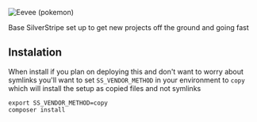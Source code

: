 ![Eevee (pokemon)](https://github.com/adrhumphreys/Cleffa/blob/master/docs/eevee.gif)

Base SilverStripe set up to get new projects off the ground and going fast

## Instalation

When install if you plan on deploying this and don't want to worry about symlinks you'll want to set ```SS_VENDOR_METHOD``` in your environment to ```copy``` which will install the setup as copied files and not symlinks

```
export SS_VENDOR_METHOD=copy
composer install
```

